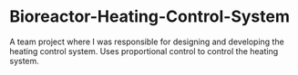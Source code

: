 # Bioreactor-Heating-Control-System
A team project where I was responsible for designing and developing the heating control system. Uses proportional control to control the heating system.

